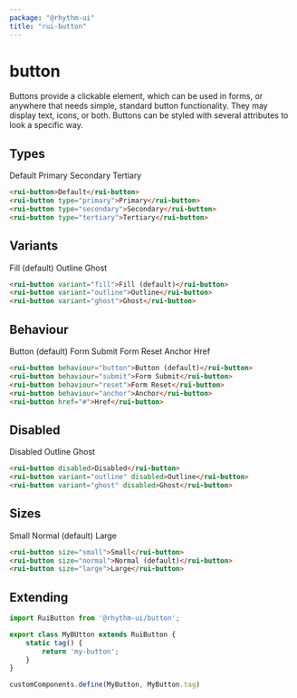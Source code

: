 ```yaml
---
package: "@rhythm-ui"
title: "rui-button"
---
```


# button

Buttons provide a clickable element, which can be used in forms, or anywhere that needs simple, standard button functionality. They may display text, icons, or both. Buttons can be styled with several attributes to look a specific way.

## Types

<rui-button>Default</rui-button>
<rui-button type="primary">Primary</rui-button>
<rui-button type="secondary">Secondary</rui-button>
<rui-button type="tertiary">Tertiary</rui-button>

```html
<rui-button>Default</rui-button>
<rui-button type="primary">Primary</rui-button>
<rui-button type="secondary">Secondary</rui-button>
<rui-button type="tertiary">Tertiary</rui-button>
```

## Variants

<rui-button variant="fill">Fill (default)</rui-button>
<rui-button variant="outline">Outline</rui-button>
<rui-button variant="ghost">Ghost</rui-button>

```html
<rui-button variant="fill">Fill (default)</rui-button>
<rui-button variant="outline">Outline</rui-button>
<rui-button variant="ghost">Ghost</rui-button>
```

## Behaviour

<rui-button behaviour="button">Button (default)</rui-button>
<rui-button behaviour="submit">Form Submit</rui-button>
<rui-button behaviour="reset">Form Reset</rui-button>
<rui-button behaviour="anchor">Anchor</rui-button>
<rui-button href="#">Href</rui-button>

```html
<rui-button behaviour="button">Button (default)</rui-button>
<rui-button behaviour="submit">Form Submit</rui-button>
<rui-button behaviour="reset">Form Reset</rui-button>
<rui-button behaviour="anchor">Anchor</rui-button>
<rui-button href="#">Href</rui-button>
```

## Disabled

<rui-button disabled>Disabled</rui-button>
<rui-button variant="outline" disabled>Outline</rui-button>
<rui-button variant="ghost" disabled>Ghost</rui-button>

```html
<rui-button disabled>Disabled</rui-button>
<rui-button variant="outline" disabled>Outline</rui-button>
<rui-button variant="ghost" disabled>Ghost</rui-button>
```

## Sizes

<rui-button size="small">Small</rui-button>
<rui-button size="normal">Normal (default)</rui-button>
<rui-button size="large">Large</rui-button>

```html
<rui-button size="small">Small</rui-button>
<rui-button size="normal">Normal (default)</rui-button>
<rui-button size="large">Large</rui-button>
```

## Extending

```js
import RuiButton from '@rhythm-ui/button';

export class MyBUtton extends RuiButton {
	static tag() {
		return 'my-button';
	}
}

customComponents.define(MyButton, MyButton.tag)
```

